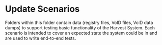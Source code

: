 # Update Scenarios

Folders within this folder contain data (registry files, VoID files, VoID data dumps) to support testing basic functionality of the Harvest System.
Each scenario is intended to cover an expected state the system could be in and are used to write end-to-end tests.
